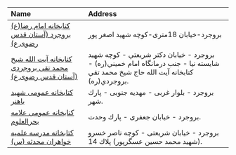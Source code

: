 | Name                                                                              | Address                                                                                                                            |
|:----------------------------------------------------------------------------------|:-----------------------------------------------------------------------------------------------------------------------------------|
| [کتابخانه امام رضا(ع) بروجرد (آستان قدس رضوی ع)](http://)                         | بروجرد-خیابان 18متری-کوچه شهید اصغر پور                                                                                            |
| [كتابخانه آیت الله شیخ محمد تقی بروجردی (آستان قدس رضوی ع)](http://aqlibrary.org) | بروجرد - خيابان دكتر شريعتي - كوچه شهيد شايسته نيا - جنب درمانگاه امام خميني(ره) - كتابخانه آيت الله حاج شيخ محمد تقي بروجردي(ره). |
| [كتابخانه عمومی شهید باهنر](http://lorestanpl.ir)                                 | بروجرد - بلوار غربی - مهدیه جنوبی - پارك شهر.                                                                                      |
| [كتابخانه عمومی علامه بحرالعلوم](http://borujerdpl-admin.persianblog.ir)          | بروجرد - خیابان جعفری - پارك وحدت.                                                                                                 |
| [كتابخانه مدرسه علمیه خواهران محدثه (س)](http://lib.whc.ir)                       | بروجرد - خیابان شریعتی - كوچه ناصر خسرو (شهید محمد حسین عسگرپور) پلاك 14.                                                          |
